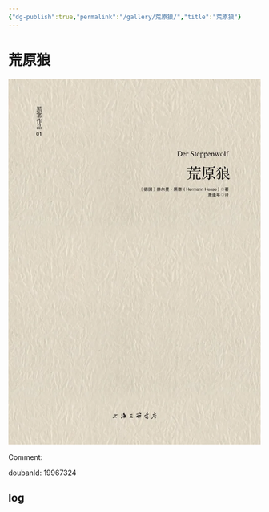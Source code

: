 ```yaml
---
{"dg-publish":true,"permalink":"/gallery/荒原狼/","title":"荒原狼"}
---
```



# 荒原狼

![image](https://raw.githubusercontent.com/hiraethecho/picx-images-hosting/master/picgo/20250529165128.webp)

Comment: 



doubanId: 19967324

## log

